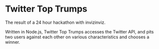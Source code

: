 # Twitter Top Trumps

The result of a 24 hour hackathon with invizinviz. 

Written in Node.js, Twitter Top Trumps accesses the Twitter API, and pits two users against each other on various characteristics and chooses a winner.
